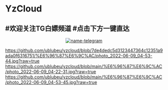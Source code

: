# **YzCloud**

**#欢迎关注TG白嫖频道**
**#点击下方一键直达**
-------------------------
<div align="center">


 [![name-telegram][svg-telegram]][telegram]
<!--此处隔开，不然无法正确编译；这是注释文本，不会显示-->
 [git-license]: ./LICENSE
 [git-nodes]: ./url
 [git-clash]: ./Clash.yaml
 [telegram]: https://t.me/yzcloud
 [svg-telegram]: https://img.shields.io/badge/Telegram-@yzcloud-blue.svg?style=plastic


</div>

https://github.com/ublubeu/yzcloud/blob/7de4dedc5d3123447364c12351a9ada0f6316751/%E6%96%87%E6%9C%AC/photo_2022-06-09_04-53-44.jpg?raw=true
https://github.com/ublubeu/yzcloud/blob/main/%E6%96%87%E6%9C%AC/photo_2022-06-09_04-22-31.jpg?raw=true
https://github.com/ublubeu/yzcloud/blob/main/%E6%96%87%E6%9C%AC/photo_2022-06-09_04-53-45.jpg?raw=true
